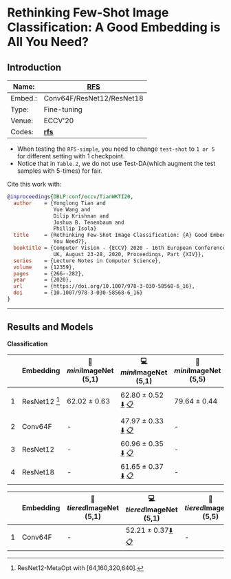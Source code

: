 # Rethinking Few-Shot Image Classification: A Good Embedding is All You Need?
## Introduction
| Name:    | [RFS](https://arxiv.org/abs/2003.11539)                          |
|----------|-------------------------------|
| Embed.:  | Conv64F/ResNet12/ResNet18 |
| Type:    | Fine-tuning       |
| Venue:   | ECCV'20                      |
| Codes:   | [**rfs**](https://github.com/WangYueFt/rfs)|

+ When testing the `RFS-simple`, you need to change `test-shot` to `1 or 5` for different setting with 1 checkpoint.
+ Notice that in `Table.2`, we do not use Test-DA(which augment the test samples with 5-times) for fair.

Cite this work with:
```bibtex
@inproceedings{DBLP:conf/eccv/TianWKTI20,
  author    = {Yonglong Tian and
               Yue Wang and
               Dilip Krishnan and
               Joshua B. Tenenbaum and
               Phillip Isola}
  title     = {Rethinking Few-Shot Image Classification: {A} Good Embedding is All
               You Need?},
  booktitle = {Computer Vision - {ECCV} 2020 - 16th European Conference, Glasgow,
               UK, August 23-28, 2020, Proceedings, Part {XIV}},
  series    = {Lecture Notes in Computer Science},
  volume    = {12359},
  pages     = {266--282},
  year      = {2020},
  url       = {https://doi.org/10.1007/978-3-030-58568-6_16},
  doi       = {10.1007/978-3-030-58568-6_16}
}
```
---
## Results and Models

**Classification**

|   | Embedding | :book: *mini*ImageNet (5,1) | :computer: *mini*ImageNet (5,1) | :book:*mini*ImageNet (5,5) | :computer: *mini*ImageNet (5,5) | :memo: Comments  |
|---|-----------|--------------------|--------------------|--------------------|--------------------|---|
| 1 | ResNet12  [^metaopt] | 62.02 ± 0.63 | 62.80 ± 0.52 [:arrow_down:](https://drive.google.com/drive/folders/1COMUhto08xtSaOazlMw1GndEAfeIZ-XQ?usp=sharing)  [:clipboard:](./RFS-simple-miniImageNet-ResNet12M-Table1.yaml) | 79.64 ± 0.44 | 79.57± 0.39 [:arrow_down:](https://drive.google.com/drive/folders/1COMUhto08xtSaOazlMw1GndEAfeIZ-XQ?usp=sharing) [:clipboard:](./RFS-simple-miniImageNet-ResNet12M-Table1.yaml) | rfs-simple-Table-1 |
| 2 | Conv64F | - | 47.97 ± 0.33 [:arrow_down:](https://drive.google.com/drive/folders/1K-8r4DtVzFadYWWhWSuneWPcQHRbReLl?usp=sharing)  [:clipboard:](./RFS-simple-miniImageNet--ravi-Conv64F-Table2.yaml) | - | 65.88 ± 0.30 [:arrow_down:](https://drive.google.com/drive/folders/1K-8r4DtVzFadYWWhWSuneWPcQHRbReLl?usp=sharing) [:clipboard:](./RFS-simple-miniImageNet--ravi-Conv64F-Table2.yaml) | Table.2 |
| 3 | ResNet12 | - | 60.96 ± 0.35 [:arrow_down:](https://drive.google.com/drive/folders/1a2PKURQ6DR7zh0nPNG4YzGZwK41WN0CL?usp=sharing)  [:clipboard:](./RFS-simple-miniImageNet--ravi-resnet12-Table2.yaml) | - | 77.36 ± 0.27 [:arrow_down:](https://drive.google.com/drive/folders/1a2PKURQ6DR7zh0nPNG4YzGZwK41WN0CL?usp=sharing) [:clipboard:](./RFS-simple-miniImageNet--ravi-resnet12-Table2.yaml) | Table.2 |
| 4 | ResNet18 | - | 61.65 ± 0.37 [:arrow_down:](https://drive.google.com/drive/folders/1WR3Z2LSwN6Hzf10QO1Wn-pkfvviltNcR?usp=sharing)  [:clipboard:](./RFS-simple-miniImageNet--ravi-resnet18-Table2.yaml) | - | 76.60 ± 0.28 [:arrow_down:](https://drive.google.com/drive/folders/1WR3Z2LSwN6Hzf10QO1Wn-pkfvviltNcR?usp=sharing) [:clipboard:](./RFS-simple-miniImageNet--ravi-resnet18-Table2.yaml) | Table.2 |

|   | Embedding | :book: *tiered*ImageNet (5,1) | :computer: *tiered*ImageNet (5,1) | :book:*tiered*ImageNet (5,5) | :computer: *tiered*ImageNet (5,5) | :memo: Comments  |
|---|-----------|--------------------|--------------------|--------------------|--------------------|---|
| 1 | Conv64F | - | 52.21 ± 0.37[:arrow_down:](https://drive.google.com/drive/folders/14rJGCWpjrcWINvGAO6bPv1gV70MsLb4S?usp=sharing)  [:clipboard:](./RFS-simple-tiered_imagenet-Conv64F-Table2.yaml) | - | 71.82 ± 0.32 [:arrow_down:](https://drive.google.com/drive/folders/14rJGCWpjrcWINvGAO6bPv1gV70MsLb4S?usp=sharing) [:clipboard:](./RFS-simple-tiered_imagenet-Conv64F-Table2.yaml) | Table.2 |


[^metaopt]: ResNet12-MetaOpt with [64,160,320,640].
